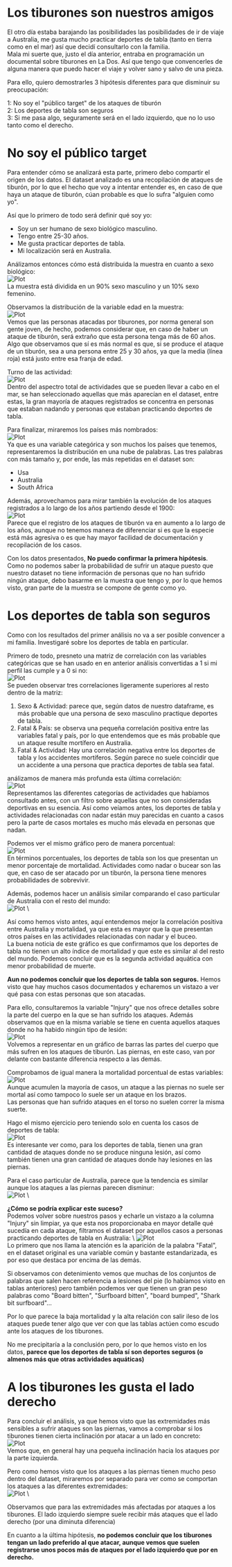 # Los tiburones son nuestros amigos 
El otro día estaba barajando las posibilidades las posibilidades de ir de viaje a Australia, me gusta mucho practicar deportes de tabla (tanto en tierra como en el mar) así que decidí consultarlo con la familia. \
Mala mi suerte que, justo el día anterior, entraba en programación un documental sobre tiburones en La Dos. Así que tengo que convencerles de alguna manera que puedo hacer el viaje y volver sano y salvo de una pieza. 

Para ello, quiero demostrarles 3 hipótesis diferentes para que disminuir su preocupación: 

1: No soy el "público target" de los ataques de tiburón \
2: Los deportes de tabla son seguros \
3: Si me pasa algo, seguramente será en el lado izquierdo, que no lo uso tanto como el derecho. 

# No soy el público target
Para entender cómo se analizará esta parte, primero debo compartir el origen de los datos. El dataset analizado es una recopilación de ataques de tiburón, por lo que el hecho que voy a intentar entender es, en caso de que haya un ataque de tiburón, cúan probable es que lo sufra "alguien como yo". 

Así que lo primero de todo será definir qué soy yo:
- Soy un ser humano de sexo biológico masculino.
- Tengo entre 25-30 años.
- Me gusta practicar deportes de tabla.
- Mi localización será en Australia.

Análizamos entonces cómo está distribuida la muestra en cuanto a sexo biológico: \
![Plot](images/Pieplot_Sexo.png) \
La muestra está dividida en un 90% sexo masculino y un 10% sexo femenino. 

Observamos la distribución de la variable edad en la muestra: \
![Plot](images/Boxplot_Edad.png) \
Vemos que las personas atacadas por tiburones, por norma general son gente joven, de hecho, podemos considerar que, en caso de haber un ataque de tiburón, será extraño que esta persona tenga más de 60 años. \
Algo que observamos que sí es más normal es que, si se produce el ataque de un tiburón, sea a una persona entre 25 y 30 años, ya que la media (línea roja) está justo entre esa franja de edad. 

Turno de las actividad: \
![Plot](images/barplot_actividades.png) \
Dentro del aspectro total de actividades que se pueden llevar a cabo en el mar, se han seleccionado aquellas que más aparecían en el dataset, entre estas, la gran mayoría de ataques registrados se concentra en personas que estaban nadando y personas que estaban practicando deportes de tabla. 

Para finalizar, miraremos los países más nombrados: \
![Plot](images/wordCloud2.png) \
Ya que es una variable categórica y son muchos los países que tenemos, representaremos la distribución en una nube de palabras. Las tres palabras con más tamaño y, por ende, las más repetidas en el dataset son: 
- Usa
- Australia
- South Africa

Además, aprovechamos para mirar también la evolución de los ataques registrados a lo largo de los años partiendo desde el 1900: \
![Plot](images/Lineplot_year.png) \
Parece que el registro de los ataques de tiburón va en aumento a lo largo de los años, aunque no tenemos manera de diferenciar si es que la especie está más agresiva o es que hay mayor facilidad de documentación y recopilación de los casos. 

Con los datos presentados, **No puedo confirmar la primera hipótesis**. Como no podemos saber la probabilidad de sufrir un ataque puesto que nuestro dataset no tiene información de personas que no han sufrido ningún ataque, debo basarme en la muestra que tengo y, por lo que hemos visto, gran parte de la muestra se compone de gente como yo.

# Los deportes de tabla son seguros

Como con los resultados del primer análisis no va a ser posible convencer a mi familia. Investigaré sobre los deportes de tabla en particular. 

Primero de todo, presneto una matriz de correlación con las variables categóricas que se han usado en en anterior análisis convertidas a 1 si mi perfil las cumple y a 0 si no: \
![Plot](images/Correlacion_variables.png) \
Se pueden observar tres correlaciones ligeramente superiores al resto dentro de la matriz: 

1. Sexo & Actividad: parece que, según datos de nuestro dataframe, es más probable que una persona de sexo masculino practique deportes de tabla.
2. Fatal & País: se observa una pequeña correlación positiva entre las variables fatal y país, por lo que entendemos que es más probable que un ataque resulte mortífero en Australia.
3. Fatal & Actividad: Hay una correlación negativa entre los deportes de tabla y los accidentes mortíferos. Según parece no suele coincidir que un accidente a una persona que practica deportes de tabla sea fatal. 

análizamos de manera más profunda esta última correlación: \
![Plot](images/barplot_actividades_mortalidad.png) \
Representamos las diferentes categorías de actividades que habíamos consultado antes, con un filtro sobre aquellas que no son consideradas deportivas en su esencia. Así como veíamos antes, los deportes de tabla y actividades relacionadas con nadar están muy parecidas en cuanto a casos pero la parte de casos mortales es mucho más elevada en personas que nadan. 

Podemos ver el mismo gráfico pero de manera porcentual: \
![Plot](images/barplot_actividades_mortalidad_percent.png) \
En términos porcentuales, los deportes de tabla son los que presentan un menor porcentaje de mortalidad. Actividades como nadar o bucear son las que, en caso de ser atacado por un tiburón, la persona tiene menores probabilidades de sobrevivir. 

Además, podemos hacer un análisis similar comparando el caso particular de Australia con el resto del mundo: \
![Plot](images/Catplot_actividades.png) \

Así como hemos visto antes, aquí entendemos mejor la correlación positiva entre Australia y mortalidad, ya que esta es mayor que la que presentan otros países en las actividades relacionadas con nadar y el buceo. \
La buena noticia de este gráfico es que confirmamos que los deportes de tabla no tienen un alto índice de mortalidad y que este es similar al del resto del mundo. Podemos concluir que es la segunda actividad aquática con menor probabilidad de muerte.

**Aun no podemos concluir que los deportes de tabla son seguros.** Hemos visto que hay muchos casos documentados y echaremos un vistazo a ver qué pasa con estas personas que son atacadas.

Para ello, consultaremos la variable "Injury" que nos ofrece detalles sobre la parte del cuerpo en la que se han sufrido los ataques. Además observamos que en la misma variable se tiene en cuenta aquellos ataques donde no ha habido ningún tipo de lesión: \
![Plot](images/barplot_injury.png) \
Volvemos a representar en un gráfico de barras las partes del cuerpo que más sufren en los ataques de tiburón. Las piernas, en este caso, van por delante con bastante diferencia respecto a las demás. 

Comprobamos de igual manera la mortalidad porcentual de estas variables: \
![Plot](images/Carplot_injury_percent.png) \
Aunque acumulen la mayoría de casos, un ataque a las piernas no suele ser mortal así como tampoco lo suele ser un ataque en los brazos. \
Las personas que han sufrido ataques en el torso no suelen correr la misma suerte.

Hago el mismo ejercicio pero teniendo solo en cuenta los casos de deportes de tabla: \
![Plot](images/Catplot_deportes_tabla.png) \
Es interesante ver como, para los deportes de tabla, tienen una gran cantidad de ataques donde no se produce ninguna lesión, así como también tienen una gran cantidad de ataques donde hay lesiones en las piernas. 

Para el caso particular de Australia, parece que la tendencia es similar aunque los ataques a las piernas parecen disminur: \
![Plot](images/Catplot_deportes_tabla_Australia.png) \


**¿Cómo se podría explicar este suceso?**\
Podemos volver sobre nuestros pasos y echarle un vistazo a la columna "Injury" sin limpiar, ya que esta nos proporcionaba en mayor detalle qué sucedía en cada ataque, filtramos el dataset por aquellos casos a personas practicando deportes de tabla en Australia: \ 
![Plot](images/Wordcloud_injuries.png) \
Lo primero que nos llama la atención es la aparición de la palabra "Fatal", en el dataset original es una variable común y bastante estandarizada, es por eso que destaca por encima de las demás. 

Si observamos con detenimiento vemos que muchas de los conjuntos de palabras que salen hacen referencia a lesiones del pie (lo habíamos visto en tablas anteriores) pero también podemos ver que tienen un gran peso palabras como "Board bitten", "Surfboard bitten", "board bumped", "Shark bit surfboard"... 

Por lo que parece la baja mortalidad y la alta relación con salir ileso de los ataques puede tener algo que ver con que las tablas actúen como escudo ante los ataques de los tiburones. 

No me precipitaría a la conclusión pero, por lo que hemos visto en los datos, **parece que los deportes de tabla sí son deportes seguros (o almenos más que otras actividades aquáticas)**

# A los tiburones les gusta el lado derecho
Para concluir el análisis, ya que hemos visto que las extremidades más sensibles a sufrir ataques son las piernas, vamos a comprobar si los tiburones tienen cierta inclinación por atacar a un lado en concreto: \
![Plot](images/sideplot.png) \
Vemos que, en general hay una pequeña inclinación hacia los ataques por la parte izquierda.

Pero como hemos visto que los ataques a las piernas tienen mucho peso dentro del dataset, miraremos por separado para ver como se comportan los ataques a las diferentes extremidades: \
![Plot](images/barplot_side.png) \

Observamos que para las extremidades más afectadas por ataques a los tiburones. El lado izquierdo siempre suele recibir más ataques que el lado derecho (por una diminuta diferencia)


En cuanto a la última hipótesis, **no podemos concluir que los tiburones tengan un lado preferido al que atacar, aunque vemos que suelen registrarse unos pocos más de ataques por el lado izquierdo que por en derecho.**
